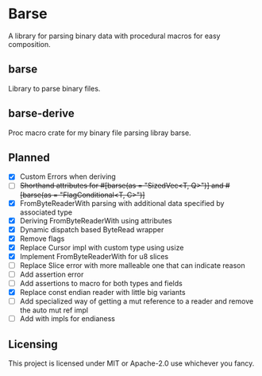 # Barse
A library for parsing binary data with procedural macros for easy composition.

## barse
Library to parse binary files.

## barse-derive
Proc macro crate for my binary file parsing libray barse.

## Planned
- [x] Custom Errors when deriving
- [ ] ~~Shorthand attributes for #[barse(as = "SizedVec<T, Q>")] and #[barse(as = "FlagConditional<T, C>")]~~
- [x] FromByteReaderWith parsing with additional data specified by associated type
- [x] Deriving FromByteReaderWith using attributes
- [x] Dynamic dispatch based ByteRead wrapper 
- [x] Remove flags
- [x] Replace Cursor impl with custom type using usize
- [x] Implement FromByteReaderWith for u8 slices
- [ ] Replace Slice error with more malleable one that can indicate reason
- [ ] Add assertion error
- [ ] Add assertions to macro for both types and fields
- [x] Replace const endian reader with little big variants
- [ ] Add specialized way of getting a mut reference to a reader and remove the auto mut ref impl
- [ ] Add with impls for endianess

## Licensing
This project is licensed under MIT or Apache-2.0 use whichever you fancy.
